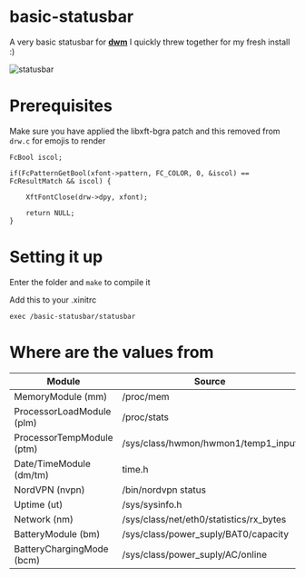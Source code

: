# basic-statusbar

A very basic statusbar for **[dwm](https://dwm.suckless.org)** I quickly threw together for my fresh install :)

![statusbar](https://github.com/oscgu/basic-statusbar/assets/94227101/7a24b018-8c61-4f9a-93d2-28d934d8516e)

# Prerequisites

Make sure you have applied the libxft-bgra patch and this removed
from ```drw.c``` for emojis to render

```
FcBool iscol;

if(FcPatternGetBool(xfont->pattern, FC_COLOR, 0, &iscol) == FcResultMatch && iscol) {

    XftFontClose(drw->dpy, xfont);

    return NULL;
}
```

# Setting it up

Enter the folder and  ```make``` to compile it

Add this to your .xinitrc

```
exec /basic-statusbar/statusbar
```

# Where are the values from

| Module                      | Source                                  |
| --------------------------- | ----------------------------------------|
| MemoryModule        (mm)    | /proc/mem                               |
| ProcessorLoadModule (plm)   | /proc/stats                             |
| ProcessorTempModule (ptm)   | /sys/class/hwmon/hwmon1/temp1_input     |
| Date/TimeModule     (dm/tm) | time.h                                  |
| NordVPN             (nvpn)  | /bin/nordvpn status                     |
| Uptime              (ut)    | /sys/sysinfo.h                          |
| Network             (nm)    | /sys/class/net/eth0/statistics/rx_bytes |
| BatteryModule       (bm)    | /sys/class/power_suply/BAT0/capacity    |
| BatteryChargingMode (bcm)   | /sys/class/power_suply/AC/online        |

